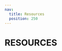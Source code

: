 ```yaml
---
nav:
  title: Resources
  position: 250
---
```


# RESOURCES

<PageRef title="Examples" sub="Have a look at our examples and cookbook recipes to kickstart your frontends project." page="examples/" />
<PageRef title="Community Modules" sub="The following section contains modules, plugins and other resources that are created and maintaned by the community." page="community-modules/" />
<PageRef title="Troubleshooting" sub="Collection of common issues you may run into while working with Shopware Composable Frontends." page="troubleshooting" />
